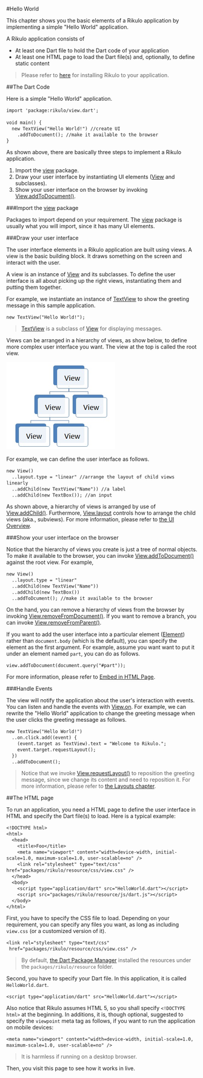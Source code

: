 #Hello World

This chapter shows you the basic elements of a Rikulo application by implementing a simple "Hello World" application.

A Rikulo application consists of

* At least one Dart file to hold the Dart code of your application
* At least one HTML page to load the Dart file(s) and, optionally, to define static content

> Please refer to [here](Introduction.md) for installing Rikulo to your application.

##The Dart Code

Here is a simple "Hello World" application.

    import 'package:rikulo/view.dart';

    void main() {
      new TextView("Hello World!") //create UI
        .addToDocument(); //make it available to the browser
    }

As shown above, there are basically three steps to implement a Rikulo application.

1. Import the [view](api:) package.
2. Draw your user interface by instantiating UI elements ([View](api:view) and subclasses).
3. Show your user interface on the browser by invoking [View.addToDocument()](api:view).

###Import the [view](api:) package

Packages to import depend on your requirement. The [view](api:) package is usually what you will import, since it has many UI elements.

###Draw your user interface

The user interface elements in a Rikulo application are built using views. A view is the basic building block. It draws something on the screen and interact with the user.

A view is an instance of [View](api:view) and its subclasses. To define the user interface is all about picking up the right views, instantiating them and putting them together.

For example, we instantiate an instance of [TextView](api:view) to show the greeting message in this sample application.

    new TextView("Hello World!");

> [TextView](api:view) is a subclass of [View](api:view) for displaying messages.

Views can be arranged in a hierarchy of views, as show below, to define more complex user interface you want. The view at the top is called the root view.

![Tree of Views](view-hierarchy.jpg?raw=true)

For example, we can define the user interface as follows.

    new View()
      ..layout.type = "linear" //arrange the layout of child views linearly
      ..addChild(new TextView("Name")) //a label
      ..addChild(new TextBox()); //an input

As shown above, a hierarchy of views is arranged by use of [View.addChild()](api:view). Furthermore, [View.layout](api:view) controls how to arrange the child views (aka., subviews). For more information, please refer to [the UI Overview](../Views/Fundamentals/UI_Overview.md).

###Show your user interface on the browser

Notice that the hierarchy of views you create is just a tree of normal objects. To make it available to the browser, you can invoke [View.addToDocument()](api:view) against the root view. For example,

    new View()
      ..layout.type = "linear"
      ..addChild(new TextView("Name"))
      ..addChild(new TextBox())
      ..addToDcument(); //make it available to the browser

On the hand, you can remove a hierarchy of views from the browser by invoking [View.removeFromDocument()](api:view). If you want to remove a branch, you can invoke [View.removeFromParent()](api:view).

If you want to add the user interface into a particular element ([Element](dart:html)) rather than `document.body` (which is the default), you can specify the element as the first argument. For example, assume you want want to put it under an element named `part`, you can do as follows.

    view.addToDocument(document.query("#part"));

For more information, please refer to [Embed in HTML Page](../Views/Fundamentals/Embed_in_HTML_Page.md).

###Handle Events

The view will notify the application about the user's interaction with events. You can listen and handle the events with [View.on](api:view). For example, we can rewrite the "Hello World" application to change the greeting message when the user clicks the greeting message as follows.

    new TextView("Hello World!")
      ..on.click.add((event) {
        (event.target as TextView).text = "Welcome to Rikulo.";
        event.target.requestLayout();
      })
      ..addToDocument();

> Notice that we invoke [View.requestLayout()](api:view) to reposition the greeting message, since we change its content and need to reposition it. For more information, please refer to [the Layouts chapter](../Layouts/index.md).

##The HTML page

To run an application, you need a HTML page to define the user interface in HTML and specify the Dart file(s) to load. Here is a typical example:

    <!DOCTYPE html>
    <html>
      <head>
        <title>Foo</title>
        <meta name="viewport" content="width=device-width, initial-scale=1.0, maximum-scale=1.0, user-scalable=no" />
        <link rel="stylesheet" type="text/css" href="packages/rikulo/resource/css/view.css" />
      </head>
      <body>
        <script type="application/dart" src="HelloWorld.dart"></script>
        <script src="packages/rikulo/resource/js/dart.js"></script>
      </body>
    </html>

First, you have to specify the CSS file to load. Depending on your requirement, you can specify any files you want, as long as including `view.css` (or a customized version of it).

    <link rel="stylesheet" type="text/css"
     href="packages/rikulo/resource/css/view.css" />

> By default, [the Dart Package Manager](http://www.dartlang.org/docs/pub-package-manager/) installed the resources under the `packages/rikulo/resource` folder.

Second, you have to specify your Dart file. In this application, it is called `HelloWorld.dart`.

    <script type="application/dart" src="HelloWorld.dart"></script>

Also notice that Rikulo assumes HTML 5, so you shall specify `<!DOCTYPE html>` at the beginning. In additions, it is, though optional, suggested to specify the `viewpoint` meta tag as follows, if you want to run the application on mobile devices:

    <meta name="viewport" content="width=device-width, initial-scale=1.0, maximum-scale=1.0, user-scalable=no" />

> It is harmless if running on a desktop browser.

Then, you visit this page to see how it works in live.
